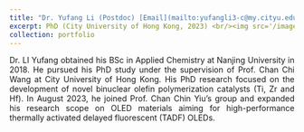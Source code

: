 ```yaml
---
title: "Dr. Yufang Li (Postdoc) [Email](mailto:yufangli3-c@my.cityu.edu.hk) "
excerpt: PhD (City University of Hong Kong, 2023) <br/><img src='/images/yufang_li.JPG' width="200" height="180">
collection: portfolio
---
```

<div style="text-align: justify">
Dr. LI Yufang obtained his BSc in Applied Chemistry at Nanjing University in 2018. He pursued his PhD study under the supervision of Prof. Chan Chi Wang at City University of Hong Kong. His PhD research focused on the development of novel binuclear olefin polymerization catalysts (Ti, Zr and Hf). In August 2023, he joined Prof. Chan Chin Yiu’s group and expanded his research scope on OLED materials aiming for high-performance thermally activated delayed fluorescent (TADF) OLEDs.
</div>
